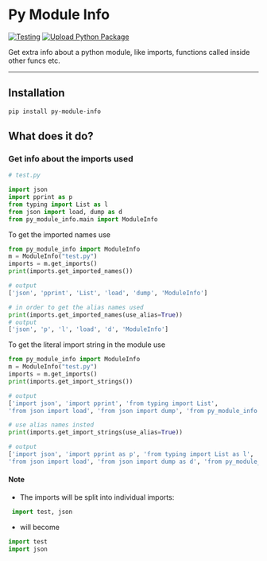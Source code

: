 # Py Module Info

[![Testing](https://github.com/Adwaith-Rajesh/py-module-info/actions/workflows/tests.yml/badge.svg)](https://github.com/Adwaith-Rajesh/py-module-info/actions/workflows/tests.yml)
[![Upload Python Package](https://github.com/Adwaith-Rajesh/py-module-info/actions/workflows/python-publish.yml/badge.svg)](https://github.com/Adwaith-Rajesh/py-module-info/actions/workflows/python-publish.yml)

Get extra info about a python module, like imports, functions called inside other funcs etc.
___

## Installation
```bash
pip install py-module-info
```

## What does it do?

### Get info about the imports used

```python
# test.py

import json
import pprint as p
from typing import List as l
from json import load, dump as d
from py_module_info.main import ModuleInfo
```
To get the imported names use

```python
from py_module_info import ModuleInfo
m = ModuleInfo("test.py")
imports = m.get_imports()
print(imports.get_imported_names())

# output
['json', 'pprint', 'List', 'load', 'dump', 'ModuleInfo']

# in order to get the alias names used
print(imports.get_imported_names(use_alias=True))
# output
['json', 'p', 'l', 'load', 'd', 'ModuleInfo']
```

To get the literal import string in the module use

```python
from py_module_info import ModuleInfo
m = ModuleInfo("test.py")
imports = m.get_imports()
print(imports.get_import_strings())

# output
['import json', 'import pprint', 'from typing import List',
'from json import load', 'from json import dump', 'from py_module_info.main import ModuleInfo']

# use alias names insted
print(imports.get_import_strings(use_alias=True))

# output
['import json', 'import pprint as p', 'from typing import List as l',
'from json import load', 'from json import dump as d', 'from py_module_info.main import ModuleInfo']
```
#### Note
 * The imports will be split into individual imports:
```python
 import test, json
```
* will become
```python
import test
import json
```

